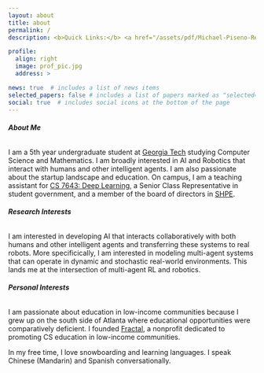 ```yaml
---
layout: about
title: about
permalink: /
description: <b>Quick Links:</b> <a href="/assets/pdf/Michael-Piseno-Resume.pdf">CV</a>

profile:
  align: right
  image: prof_pic.jpg
  address: >

news: true  # includes a list of news items
selected_papers: false # includes a list of papers marked as "selected={true}"
social: true  # includes social icons at the bottom of the page
---
```


###### <b>About Me</b>

I am a 5th year undergraduate student at [Georgia Tech](https://www.gatech.edu/) studying Computer Science and Mathematics. I am broadly interested in AI and Robotics that interact with humans and other intelligent agents. I am also passionate about the startup landscape and education. On campus, I am a teaching assistant for [CS 7643: Deep Learning](https://www.cc.gatech.edu/classes/AY2021/cs7643_fall/), a Senior Class Representative in student government, and a member of the board of directors in [SHPE](https://gt-shpe.com/).

###### <b>Research Interests</b>

I am interested in developing AI that interacts collaboratively with both humans and other intelligent agents and transferring these systems to real robots. More specificically, I am interested in modeling multi-agent systems that can operate in dynamic and stochastic real-world environments. This lands me at the intersection of multi-agent RL and robotics.

###### <b>Personal Interests</b>

I am passionate about education in low-income communities because I grew up on the south side of Atlanta where educational opportunities were comparatively deficient. I founded [Fractal](https://www.fractalcs.org/), a nonprofit dedicated to promoting CS education in low-income communities.

In my free time, I love snowboarding and learning languages. I speak Chinese (Mandarin) and Spanish conversationally.
